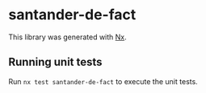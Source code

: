 # santander-de-fact

This library was generated with [Nx](https://nx.dev).

## Running unit tests

Run `nx test santander-de-fact` to execute the unit tests.
